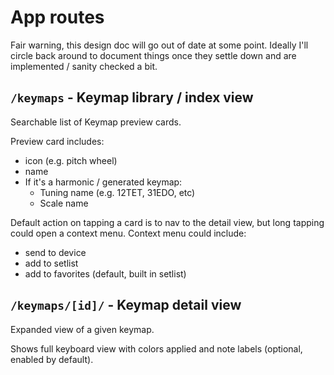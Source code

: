 # App routes

Fair warning, this design doc will go out of date at some point. Ideally I'll circle back around to document things once they settle down and are implemented / sanity checked a bit.

## `/keymaps` - Keymap library / index view

Searchable list of Keymap preview cards.

Preview card includes:
- icon (e.g. pitch wheel)
- name
- If it's a harmonic / generated keymap:
  - Tuning name (e.g. 12TET, 31EDO, etc)
  - Scale name

Default action on tapping a card is to nav to the detail view, but long tapping could open a context menu. Context menu could include:
- send to device
- add to setlist
- add to favorites (default, built in setlist)

## `/keymaps/[id]/` - Keymap detail view

Expanded view of a given keymap.

Shows full keyboard view with colors applied and note labels (optional, enabled by default).


